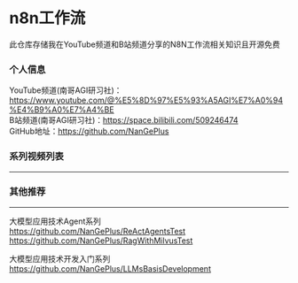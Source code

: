 # n8n工作流

此仓库存储我在YouTube频道和B站频道分享的N8N工作流相关知识且开源免费                        

### 个人信息
YouTube频道(南哥AGI研习社)：https://www.youtube.com/@%E5%8D%97%E5%93%A5AGI%E7%A0%94%E4%B9%A0%E7%A4%BE                   
B站频道(南哥AGI研习社)：https://space.bilibili.com/509246474                   
GitHub地址：https://github.com/NanGePlus            

### 系列视频列表

*** 

### 其他推荐

***  

大模型应用技术Agent系列                 
https://github.com/NanGePlus/ReActAgentsTest                              
https://github.com/NanGePlus/RagWithMilvusTest                                           


大模型应用技术开发入门系列            
https://github.com/NanGePlus/LLMsBasisDevelopment                        
